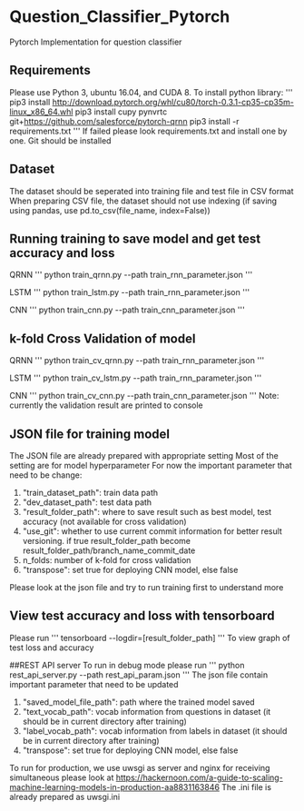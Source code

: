 # Question_Classifier_Pytorch
Pytorch Implementation for question classifier

## Requirements
Please use Python 3, ubuntu 16.04, and CUDA 8. To install python library:
'''
pip3 install http://download.pytorch.org/whl/cu80/torch-0.3.1-cp35-cp35m-linux_x86_64.whl
pip3 install cupy pynvrtc git+https://github.com/salesforce/pytorch-qrnn
pip3 install -r requirements.txt
'''
If failed please look requirements.txt and install one by one.
Git should be installed

## Dataset
The dataset should be seperated into training file and test file in CSV format
When preparing CSV file, the dataset should not use indexing (if saving using pandas, use pd.to_csv(file_name, index=False))

## Running training to save model and get test accuracy and loss

QRNN
'''
python train_qrnn.py --path train_rnn_parameter.json
'''

LSTM
'''
python train_lstm.py --path train_rnn_parameter.json
'''

CNN
'''
python train_cnn.py --path train_cnn_parameter.json
'''

## k-fold Cross Validation of model
QRNN
'''
python train_cv_qrnn.py --path train_rnn_parameter.json
'''

LSTM
'''
python train_cv_lstm.py --path train_rnn_parameter.json
'''

CNN
'''
python train_cv_cnn.py --path train_cnn_parameter.json
'''
Note: currently the validation result are printed to console 

## JSON file for training model
The JSON file are already prepared with appropriate setting
Most of the setting are for model hyperparameter
For now the important parameter that need to be change:
1. "train_dataset_path": train data path
2. "dev_dataset_path": test data path
3. "result_folder_path": where to save result such as best model, test accuracy (not available for cross validation)
4. "use_git": whether to use current commit information for better result versioning. if true result_folder_path become result_folder_path/branch_name_commit_date
5. n_folds: number of k-fold for cross validation
6. "transpose": set true for deploying CNN model, else false

Please look at the json file and try to run training first to understand more

## View test accuracy and loss with tensorboard
Please run
'''
tensorboard --logdir=[result_folder_path]
'''
To view graph of test loss and accuracy

##REST API server
To run in debug mode please run
'''
python rest_api_server.py --path rest_api_param.json
'''
The json file contain important parameter that need to be updated
1. "saved_model_file_path": path where the trained model saved
2. "text_vocab_path":  vocab information from questions in dataset (it should be in current directory after training)
3. "label_vocab_path": vocab information from labels in dataset (it should be in current directory after training)
4. "transpose": set true for deploying CNN model, else false

To run for production, we use uwsgi as server and nginx for receiving simultaneous
please look at https://hackernoon.com/a-guide-to-scaling-machine-learning-models-in-production-aa8831163846
The .ini file is already prepared as uwsgi.ini

